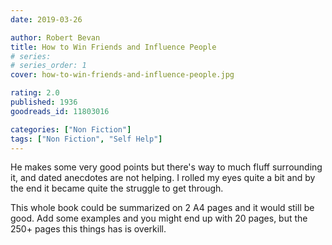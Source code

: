 ```yaml
---
date: 2019-03-26

author: Robert Bevan
title: How to Win Friends and Influence People
# series: 
# series_order: 1
cover: how-to-win-friends-and-influence-people.jpg

rating: 2.0
published: 1936
goodreads_id: 11803016

categories: ["Non Fiction"]
tags: ["Non Fiction", "Self Help"]
---
```


He makes some very good points but there's way to much fluff surrounding it, and dated anecdotes are not helping. I rolled my eyes quite a bit and by the end it became quite the struggle to get through.

<!--more-->

This whole book could be summarized on 2 A4 pages and it would still be good. Add some examples and you might end up with 20 pages, but the 250+ pages this things has is overkill.
